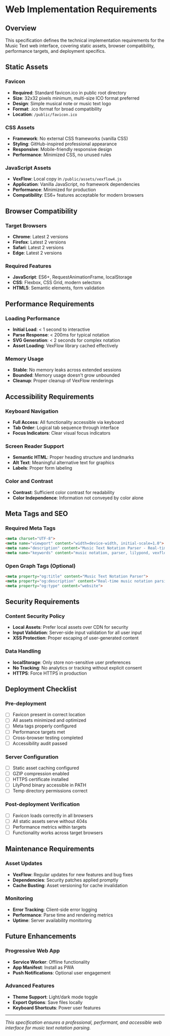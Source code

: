 # Web Implementation Requirements

## Overview

This specification defines the technical implementation requirements for the Music Text web interface, covering static assets, browser compatibility, performance targets, and deployment specifics.

## Static Assets

### Favicon
- **Required**: Standard favicon.ico in public root directory
- **Size**: 32x32 pixels minimum, multi-size ICO format preferred
- **Design**: Simple musical note or music text logo
- **Format**: .ico format for broad compatibility
- **Location**: `/public/favicon.ico`

### CSS Assets
- **Framework**: No external CSS frameworks (vanilla CSS)
- **Styling**: GitHub-inspired professional appearance
- **Responsive**: Mobile-friendly responsive design
- **Performance**: Minimized CSS, no unused rules

### JavaScript Assets
- **VexFlow**: Local copy in `/public/assets/vexflow4.js`
- **Application**: Vanilla JavaScript, no framework dependencies
- **Performance**: Minimized for production
- **Compatibility**: ES6+ features acceptable for modern browsers

## Browser Compatibility

### Target Browsers
- **Chrome**: Latest 2 versions
- **Firefox**: Latest 2 versions  
- **Safari**: Latest 2 versions
- **Edge**: Latest 2 versions

### Required Features
- **JavaScript**: ES6+, RequestAnimationFrame, localStorage
- **CSS**: Flexbox, CSS Grid, modern selectors
- **HTML5**: Semantic elements, form validation

## Performance Requirements

### Loading Performance
- **Initial Load**: < 1 second to interactive
- **Parse Response**: < 200ms for typical notation
- **SVG Generation**: < 2 seconds for complex notation
- **Asset Loading**: VexFlow library cached effectively

### Memory Usage
- **Stable**: No memory leaks across extended sessions
- **Bounded**: Memory usage doesn't grow unbounded
- **Cleanup**: Proper cleanup of VexFlow renderings

## Accessibility Requirements

### Keyboard Navigation
- **Full Access**: All functionality accessible via keyboard
- **Tab Order**: Logical tab sequence through interface
- **Focus Indicators**: Clear visual focus indicators

### Screen Reader Support
- **Semantic HTML**: Proper heading structure and landmarks
- **Alt Text**: Meaningful alternative text for graphics
- **Labels**: Proper form labeling

### Color and Contrast
- **Contrast**: Sufficient color contrast for readability
- **Color Independence**: Information not conveyed by color alone

## Meta Tags and SEO

### Required Meta Tags
```html
<meta charset="UTF-8">
<meta name="viewport" content="width=device-width, initial-scale=1.0">
<meta name="description" content="Music Text Notation Parser - Real-time music notation parsing and visualization">
<meta name="keywords" content="music notation, parser, lilypond, vexflow">
```

### Open Graph Tags (Optional)
```html
<meta property="og:title" content="Music Text Notation Parser">
<meta property="og:description" content="Real-time music notation parsing and visualization">
<meta property="og:type" content="website">
```

## Security Requirements

### Content Security Policy
- **Local Assets**: Prefer local assets over CDN for security
- **Input Validation**: Server-side input validation for all user input
- **XSS Protection**: Proper escaping of user-generated content

### Data Handling
- **localStorage**: Only store non-sensitive user preferences
- **No Tracking**: No analytics or tracking without explicit consent
- **HTTPS**: Force HTTPS in production

## Deployment Checklist

### Pre-deployment
- [ ] Favicon present in correct location
- [ ] All assets minimized and optimized
- [ ] Meta tags properly configured
- [ ] Performance targets met
- [ ] Cross-browser testing completed
- [ ] Accessibility audit passed

### Server Configuration
- [ ] Static asset caching configured
- [ ] GZIP compression enabled
- [ ] HTTPS certificate installed
- [ ] LilyPond binary accessible in PATH
- [ ] Temp directory permissions correct

### Post-deployment Verification
- [ ] Favicon loads correctly in all browsers
- [ ] All static assets serve without 404s
- [ ] Performance metrics within targets
- [ ] Functionality works across target browsers

## Maintenance Requirements

### Asset Updates
- **VexFlow**: Regular updates for new features and bug fixes
- **Dependencies**: Security patches applied promptly
- **Cache Busting**: Asset versioning for cache invalidation

### Monitoring
- **Error Tracking**: Client-side error logging
- **Performance**: Parse time and rendering metrics
- **Uptime**: Server availability monitoring

## Future Enhancements

### Progressive Web App
- **Service Worker**: Offline functionality
- **App Manifest**: Install as PWA
- **Push Notifications**: Optional user engagement

### Advanced Features
- **Theme Support**: Light/dark mode toggle
- **Export Options**: Save files locally
- **Keyboard Shortcuts**: Power user features

---

*This specification ensures a professional, performant, and accessible web interface for music text notation parsing.*